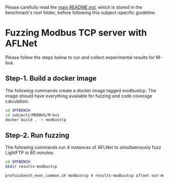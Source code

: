Please carefully read the [main README.md](../../../README.md), which is stored in the benchmark's root folder, before following this subject-specific guideline.

# Fuzzing Modbus TCP server with AFLNet
Please follow the steps below to run and collect experimental results for M-bus.

## Step-1. Build a docker image
The following commands create a docker image tagged modbustcp. The image should have everything available for fuzzing and code coverage calculation.

```bash
cd $PFBENCH
cd subjects/MODBUS/M-bus
docker build . -t modbustcp
```

## Step-2. Run fuzzing
The following commands run 4 instances of AFLNet to simultaenously fuzz LightFTP in 60 minutes.

```bash
cd $PFBENCH
mkdir results-modbustcp

profuzzbench_exec_common.sh modbustcp 4 results-modbustcp aflnet out-modbustcp-aflnet "-P MODBUSTCP -D 10000 -q 3 -s 3 -E -R -K" 3600 5
```